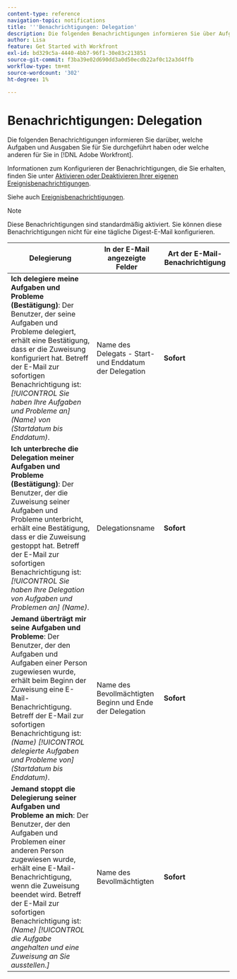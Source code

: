 ```yaml
---
content-type: reference
navigation-topic: notifications
title: '''Benachrichtigungen: Delegation'
description: Die folgenden Benachrichtigungen informieren Sie über Aufgaben- und Problemdelegationen, die Sie für Sie in Adobe Workfront durchgeführt haben oder andere für Sie durchgeführt haben.
author: Lisa
feature: Get Started with Workfront
exl-id: bd329c5a-4440-4bb7-96f1-30e83c213851
source-git-commit: f3ba39e02d690dd3a0d50ecdb22af0c12a3d4ffb
workflow-type: tm+mt
source-wordcount: '302'
ht-degree: 1%

---
```


# Benachrichtigungen: Delegation

Die folgenden Benachrichtigungen informieren Sie darüber, welche Aufgaben und Ausgaben Sie für Sie durchgeführt haben oder welche anderen für Sie in [!DNL Adobe Workfront].

Informationen zum Konfigurieren der Benachrichtigungen, die Sie erhalten, finden Sie unter [Aktivieren oder Deaktivieren Ihrer eigenen Ereignisbenachrichtigungen](activate-or-deactivate-your-own-event-notifications.md).

Siehe auch [Ereignisbenachrichtigungen](event-notifications.md).

>[!NOTE]
>
>Diese Benachrichtigungen sind standardmäßig aktiviert. Sie können diese Benachrichtigungen nicht für eine tägliche Digest-E-Mail konfigurieren.

| Delegierung | In der E-Mail angezeigte Felder | Art der E-Mail-Benachrichtigung |
|------------------------------------------------------------------------------------------------------------------------------------------------------------------------------------------------------------------------------------------------------------------------------------------------|-----------------------------------------------------|----------------------------|
| **Ich delegiere meine Aufgaben und Probleme (Bestätigung)**: Der Benutzer, der seine Aufgaben und Probleme delegiert, erhält eine Bestätigung, dass er die Zuweisung konfiguriert hat. Betreff der E-Mail zur sofortigen Benachrichtigung ist: *[!UICONTROL Sie haben Ihre Aufgaben und Probleme an] (Name) von (Startdatum bis Enddatum)*. | Name des Delegats - Start- und Enddatum der Delegation | **Sofort** |
| **Ich unterbreche die Delegation meiner Aufgaben und Probleme (Bestätigung)**: Der Benutzer, der die Zuweisung seiner Aufgaben und Probleme unterbricht, erhält eine Bestätigung, dass er die Zuweisung gestoppt hat. Betreff der E-Mail zur sofortigen Benachrichtigung ist: *[!UICONTROL Sie haben Ihre Delegation von Aufgaben und Problemen an] (Name)*. | Delegationsname | **Sofort** |
| **Jemand überträgt mir seine Aufgaben und Probleme**: Der Benutzer, der den Aufgaben und Aufgaben einer Person zugewiesen wurde, erhält beim Beginn der Zuweisung eine E-Mail-Benachrichtigung. Betreff der E-Mail zur sofortigen Benachrichtigung ist: *(Name) [!UICONTROL delegierte Aufgaben und Probleme von] (Startdatum bis Enddatum)*. | Name des Bevollmächtigten Beginn und Ende der Delegation | **Sofort** |
| **Jemand stoppt die Delegierung seiner Aufgaben und Probleme an mich**: Der Benutzer, der den Aufgaben und Problemen einer anderen Person zugewiesen wurde, erhält eine E-Mail-Benachrichtigung, wenn die Zuweisung beendet wird. Betreff der E-Mail zur sofortigen Benachrichtigung ist: *(Name) [!UICONTROL die Aufgabe angehalten und eine Zuweisung an Sie ausstellen.]* | Name des Bevollmächtigten | **Sofort** |
